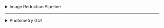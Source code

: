 <details>
<summary>Image Reduction Pipeline</summary>

# How to Use the Image Reduction Pipeline

This guide provides instructions on how to set up and use the Image Reduction Pipeline for processing astronomical images. The pipeline is designed to reduce bias, flat, and data frames, perform photometry, and calculate production rates for comets.

## Table of Contents
- [Prerequisites](#prerequisites)
- [Setup](#setup)
- [Running the Pipeline](#running-the-pipeline)
- [Photometry](#photometry)
- [Calibration](#calibration)
- [Production Rate Calculation](#production-rate-calculation)
- [Troubleshooting](#troubleshooting)
- [Contributing](#contributing)
- [License](#license)

---

## Prerequisites
Before running the pipeline, ensure you have the following:

- **Google Colab**: The pipeline is designed to run in Google Colab. You will need a Google account to access Colab.
- **Google Drive**: All input files (FITS images, CSV files) should be stored in Google Drive.
- **Python Libraries**: The pipeline requires several Python libraries, which will be installed automatically when you run the code.

**Note**: This code is in the .ipynb type and can be converted to work with VSCode or Juypter Notebook. However, this is not currently implemented or supported by me. It is written only to work for google drive.

---

## Setup

### Upload Files to Google Drive
Upload your FITS files and CSV files to a specific folder in Google Drive. Ensure the folder structure is organized as follows:

``` /MyDrive/Colab Notebooks/Research/Jan20/ ├── list.csv ├── list_photometry.csv ├── bias_images/ ├── flat_images/ ├── data_images/ ```


### Open Google Colab
1. Go to [Google Colab](https://colab.research.google.com/).
2. Create a new notebook or upload the provided notebook (`Image_Reduction_Pipeline_Colab.ipynb`).

### Mount Google Drive: Run the following code in the first cell to mount your Google Drive: 
```python from google.colab import drive drive.mount('/content/drive', force_remount=True) ``` 
### Install Required Packages: Run the following code to install all necessary Python packages: 
```python !pip install git+https://github.com/mkelley/mskpy.git !pip install sbpy !pip install astroscrappy !pip install ccdproc !pip install astropy !pip install photutils !pip install tabulate !pip install pandas !pip install ipywidgets !pip install matplotlib !pip install tk ``` 
## Running the Pipeline 
### Set Directory Path: Specify the directory path where your FITS files are stored: 
```python dir_path = '/content/drive/MyDrive/Colab Notebooks/Research/Jan20' ```
### Run the Image Reduction Pipeline: Execute the code cells in the notebook to process the bias, flat, and data frames. 
The pipeline will: 
- Create a master bias frame.
- Create a master flat frame.
- Apply cosmic ray correction and flat field correction to the data frames.
- Save the processed images in the `final_files` folder.
### Check Output: The processed images will be saved in the `final_files` folder within your specified directory. 
## Photometry 
### Prepare Photometry CSV File:
Ensure you have a CSV file (`list_photometry.csv`) with the following columns:  

| Column   | Description               |
|----------|---------------------------|
| `date`   | Date of observation       |
| `filenum` | File number               |
| `type`   | Type of image (star or comet) |
| `x`      | X-coordinate of the object |
| `y`      | Y-coordinate of the object |

### Run Photometry: Execute the photometry section of the notebook. 
The pipeline will: 
- Perform aperture photometry on stars and comets.
- Allow you to adjust the aperture size interactively.
- Save the photometry results in CSV files (`fluxcal_table.csv` and `comet_table.csv`).
## Calibration 
### Calibrate Star Photometry: The pipeline will use the star photometry data to calibrate the magnitudes and calculate extinction coefficients. 
### Calibrate Comet Photometry: The pipeline will use the calibrated star data to calibrate the comet photometry and calculate the flux for each filter (NH, CN, BC, C2, OH). 
## Production Rate Calculation 
### Calculate Production Rates: The pipeline will calculate the production rates for OH, NH, CN, and C2 using the Haser model. It will also calculate the Afrho parameter for dust and the H2O production rate. 
### Save Results: The production rate results will be saved in a text file (`Production_Rate.txt`). 
## Troubleshooting 
### File Not Found Errors: 
- Ensure the file paths in the notebook match the actual paths in your Google Drive.
- Double-check the names of the CSV files and FITS files.
### Package Installation Issues: 
- If a package fails to install, try installing it manually using: ```python !pip install <package_name> ```
### Aperture Size Adjustment: 
- If the aperture size is not correct, you can adjust it interactively during the photometry step.
## Contributing

Contributions are welcome! If you'd like to improve the **Image Reduction Pipeline**, follow these steps:

### 1. Fork the Repository
Click the **Fork** button at the top right of this repository to create your own copy.

### 2. Clone Your Fork
Clone the repository to your local machine using:

```bash
git clone https://github.com/your-username/Image-Reduction-Pipeline.git
```

### 3. Create a Branch
Create a new branch for your feature or bug fix:

```bash
git checkout -b feature-name
```

### 4. Make Changes
Edit the code or documentation as needed.

### 5. Commit and Push
Commit your changes and push to your fork:

```bash
git add .
git commit -m "Describe your changes"
git push origin feature-name
```

### 6. Submit a Pull Request
Go to the original repository and submit a pull request with a clear description of your changes.

---

**Note**: I am no longer working on this project, so this code can be considered deprecated. Please contact **Dr. Adam McKay** at Appalachian State University for further inquiries. You can reach him via email at [mckayaj@appstate.edu](mailto:mckayaj@appstate.edu).

## License

This project is licensed under the [MIT License](LICENSE).  
You are free to use, modify, and distribute this software, provided that you include the original license and attribution.

Here's a guide on how to use the Photometry GUI:
</details>

---
<details>
<summary>Photometry GUI</summary>


# **Photometry GUI - User Guide**

## **Introduction**
The Photometry GUI is designed to facilitate aperture photometry on FITS images. Users can load image data, define photometric parameters, and process astronomical objects such as stars and comets.

## **Installation Requirements**
Ensure you have the required Python libraries installed. Use the requirements.txt file to install the correct version of the packages:
```bash
pip install -r requirements.txt
```

## **Launching the Application**
Run the script:
```bash
python photometry_gui.py
```

## **User Interface Overview**
The GUI consists of four main tabs:
1. **Parameters** - Set photometric parameters.
2. **Plots** - View plotted results.
3. **Table** - Displays image metadata.
4. **Photometry Output** - View processed photometry results.

## **How to Use**
### **1. Loading Data**
1. Click **"Browse"** to select the folder containing your FITS images and photometry list (`list_photometry.csv`).
2. The application will populate the table with image metadata.

### **2. Setting Parameters**
- **Filename**: Displays the selected file.
- **Radius**: Set the aperture radius for photometry.
- **Position**: Define the target’s (x, y) position in the image.
- **Inner & Outer Radius**: Specify annulus radii for background estimation.

### **3. Modifying Table Data**
- Left-click a row to select it.
- Right-click the table to update the selected row with the current parameter values.

### **4. Automating Settings**
- **Set For All Star Images**: Apply the current parameters to all star images.
- **Set For All Comet Images**: Apply the current parameters to all comet images.

### **5. Running Photometry**
- Click **"Photometry"** to process the selected images.
- Results are displayed in the **Photometry Output** tab.

### **6. Plotting Data**
- Click **"Plot"** to visualize the selected image.

### **7. Exporting Results**
- The processed photometry data is saved as a CSV file.

### **8. Exiting**
- Click **"Quit"** to close the application.
</details>

